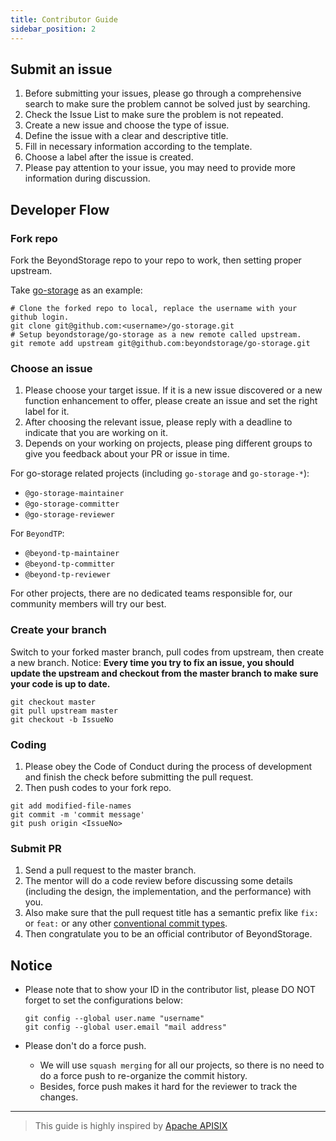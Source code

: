 ```yaml
---
title: Contributor Guide
sidebar_position: 2
---
```


## Submit an issue

1. Before submitting your issues, please go through a comprehensive search to make sure the problem cannot be solved just by searching.
1. Check the Issue List to make sure the problem is not repeated.
1. Create a new issue and choose the type of issue.
1. Define the issue with a clear and descriptive title.
1. Fill in necessary information according to the template.
1. Choose a label after the issue is created.
1. Please pay attention to your issue, you may need to provide more information during discussion.

## Developer Flow

### Fork repo

Fork the BeyondStorage repo to your repo to work, then setting proper upstream.

Take [go-storage](https://github.com/beyondstorage/go-storage) as an example:

```shell
# Clone the forked repo to local, replace the username with your github login.
git clone git@github.com:<username>/go-storage.git
# Setup beyondstorage/go-storage as a new remote called upstream.
git remote add upstream git@github.com:beyondstorage/go-storage.git
```

### Choose an issue

1. Please choose your target issue. If it is a new issue discovered or a new function enhancement to offer, please create an issue and set the right label for it.
1. After choosing the relevant issue, please reply with a deadline to indicate that you are working on it.
1. Depends on your working on projects, please ping different groups to give you feedback about your PR or issue in time.

For go-storage related projects (including `go-storage` and `go-storage-*`):

- `@go-storage-maintainer`
- `@go-storage-committer`
- `@go-storage-reviewer`

For `BeyondTP`:

- `@beyond-tp-maintainer`
- `@beyond-tp-committer`
- `@beyond-tp-reviewer`

For other projects, there are no dedicated teams responsible for, our community members will try our best.

### Create your branch

Switch to your forked master branch, pull codes from upstream, then create a new branch.
Notice: **Every time you try to fix an issue, you should update the upstream and checkout from the master branch to make sure your code is up to date.**
```shell
git checkout master
git pull upstream master
git checkout -b IssueNo
```

### Coding

1. Please obey the Code of Conduct during the process of development and finish the check before submitting the pull request.
1. Then push codes to your fork repo.

```shell
git add modified-file-names
git commit -m 'commit message'
git push origin <IssueNo>
```

### Submit PR

1. Send a pull request to the master branch.
1. The mentor will do a code review before discussing some details (including the design, the implementation, and the performance) with you.
1. Also make sure that the pull request title has a semantic prefix like `fix:` or `feat:` or any other [conventional commit types](https://github.com/commitizen/conventional-commit-types/blob/master/index.json).
1. Then congratulate you to be an official contributor of BeyondStorage.

## Notice

- Please note that to show your ID in the contributor list, please DO NOT forget to set the configurations below:

    ```shell
    git config --global user.name "username"
    git config --global user.email "mail address"
    ```
- Please don't do a force push.
    - We will use `squash merging` for all our projects, so there is no need to do a force push to re-organize the commit history.
    - Besides, force push makes it hard for the reviewer to track the changes.

---

> This guide is highly inspired by [Apache APISIX](https://apisix.apache.org/docs/general/contributor-guide)
